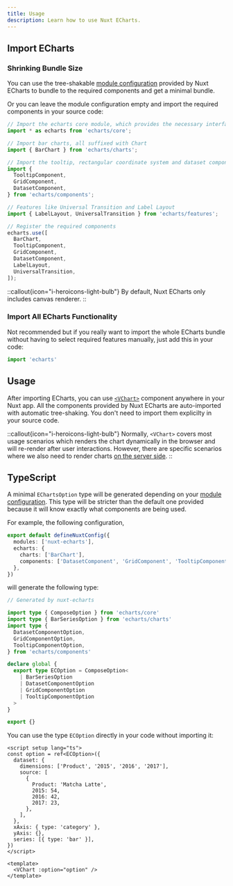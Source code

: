 ```yaml
---
title: Usage
description: Learn how to use Nuxt ECharts.
---
```


## Import ECharts

### Shrinking Bundle Size

You can use the tree-shakable [module configuration](/getting-started/configuration) provided by Nuxt ECharts to bundle to the required components and get a minimal bundle.

Or you can leave the module configuration empty and import the required components in your source code:

```ts
// Import the echarts core module, which provides the necessary interfaces for using echarts.
import * as echarts from 'echarts/core';

// Import bar charts, all suffixed with Chart
import { BarChart } from 'echarts/charts';

// Import the tooltip, rectangular coordinate system and dataset components
import {
  TooltipComponent,
  GridComponent,
  DatasetComponent,
} from 'echarts/components';

// Features like Universal Transition and Label Layout
import { LabelLayout, UniversalTransition } from 'echarts/features';

// Register the required components
echarts.use([
  BarChart,
  TooltipComponent,
  GridComponent,
  DatasetComponent,
  LabelLayout,
  UniversalTransition,
]);
```

::callout{icon="i-heroicons-light-bulb"}
By default, Nuxt ECharts only includes canvas renderer.
::

### Import All ECharts Functionality

Not recommended but if you really want to import the whole ECharts bundle without having to select required features manually, just add this in your code:

```ts
import 'echarts'
```

## Usage

After importing ECharts, you can use [`<VChart>`](/components/v-chart) component anywhere in your Nuxt app. All the components provided by Nuxt ECharts are auto-imported with automatic tree-shaking. You don't need to import them explicilty in your source code.

::callout{icon="i-heroicons-light-bulb"}
Normally, `<VChart>` covers most usage scenarios which renders the chart dynamically in the browser and will re-render after user interactions. However, there are specific scenarios where we also need to render charts [on the server side](/guides/ssr).
::

## TypeScript

A minimal `EChartsOption` type will be generated depending on your [module configuration](/getting-started/configuration). This type will be stricter than the default one provided because it will know exactly what components are being used. 

For example, the following configuration,

```ts [nuxt.config.ts]
export default defineNuxtConfig({
  modules: ['nuxt-echarts'],
  echarts: {
    charts: ['BarChart'],
    components: ['DatasetComponent', 'GridComponent', 'TooltipComponent'],
  },
})
```

will generate the following type:

```ts [app/.nuxt/types/nuxt-echarts.d.ts]
// Generated by nuxt-echarts

import type { ComposeOption } from 'echarts/core'
import type { BarSeriesOption } from 'echarts/charts'
import type {
  DatasetComponentOption,
  GridComponentOption,
  TooltipComponentOption,
} from 'echarts/components'

declare global {
  export type ECOption = ComposeOption<
    | BarSeriesOption
    | DatasetComponentOption
    | GridComponentOption
    | TooltipComponentOption
  >
}

export {}
```

You can use the type `ECOption` directly in your code without importing it:

```vue [app/components/example.vue]
<script setup lang="ts">
const option = ref<ECOption>({
  dataset: {
    dimensions: ['Product', '2015', '2016', '2017'],
    source: [
      {
        Product: 'Matcha Latte',
        2015: 54,
        2016: 42,
        2017: 23,
      },
    ],
  },
  xAxis: { type: 'category' },
  yAxis: {},
  series: [{ type: 'bar' }],
})
</script>

<template>
  <VChart :option="option" />
</template>
```
